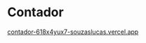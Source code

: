 # Contador


<a href="contador-618x4yux7-souzaslucas.vercel.app"> contador-618x4yux7-souzaslucas.vercel.app </a>
